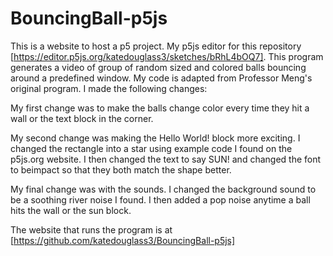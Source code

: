 # BouncingBall-p5js
This is a website to host a p5 project. My p5js editor for this repository
[https://editor.p5js.org/katedouglass3/sketches/bRhL4bOQ7]. This program generates a video of group of random
sized and colored balls bouncing around a predefined window. My code is adapted from Professor Meng's original program.
I made the following changes:

  My first change was to make the balls change color every time they hit a wall or the text block in the corner.

  My second change was making the Hello World! block more exciting. I changed the rectangle into a star using 
  example code I found on the p5js.org website. I then changed the text to say SUN! and changed the font to beimpact so
  that they both match the shape better.
 
  My final change was with the sounds. I changed the background sound to be a soothing river noise I found. I then added a pop
  noise anytime a ball hits the wall or the sun block.
  
The website that runs the program is at [https://github.com/katedouglass3/BouncingBall-p5js]
